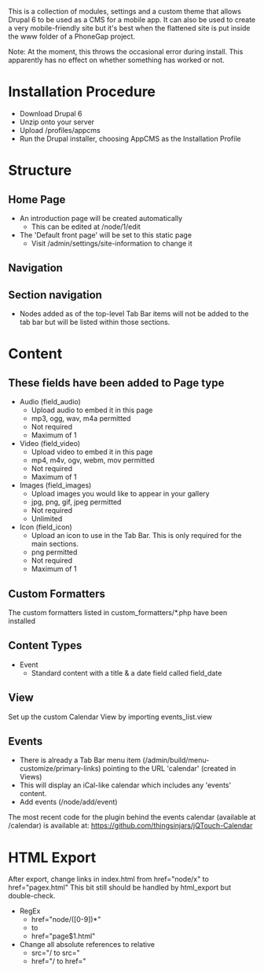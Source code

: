 This is a collection of modules, settings and a custom theme that allows Drupal 6 to be used as a CMS for a mobile app. It can also be used to create a very mobile-friendly site but it's best when the flattened site is put inside the www folder of a PhoneGap project.

Note: At the moment, this throws the occasional error during install. This apparently has no effect on whether something has worked or not.

Installation Procedure
======================

 * Download Drupal 6
 * Unzip onto your server
 * Upload /profiles/appcms
 * Run the Drupal installer, choosing AppCMS as the Installation Profile
 <!-- * Upload the modules listed in modules/modules-README.txt This includes two customised modules:
   * html\_export - More thorough about changing src & href values
   * jquery\_update - Uses standard jQuery for Admin area, includes jQuery from theme if it exists -->



<!-- Install this standard theme
---------------------------
  * Seven (http://drupal.org/project/seven)

Install this custom theme
-------------------------
  * AppCMS

Use admin_theme to enable AppCMS as the default theme and Seven as the admin theme -->

<!-- Module settings
---------------
  * The jQuery Update module needs to be configured before use
    * Visit: /admin/settings/jquery\_update\_appcms
    * choose 'Minified' and save
 -->

Structure
=========

Home Page
---------
  * An introduction page will be created automatically
    * This can be edited at /node/1/edit
  * The 'Default front page' will be set to this static page
	  * Visit /admin/settings/site-information to change it


Navigation
----------
 <!-- * Change name of 'Primary Links' to 'Tab Bar'
 * Add the 'Tab Bar' block created by menu_block to the 'block' region
   * Menu: Tab Bar
   * Item: <root of Tab Bar>
	 * Starting level: 2nd level (secondary)
	 * √ Make the starting level follow the active menu item
	 * Starting level will be: Children of active menu item
	 * Maximum depth: 1 -->


Section navigation
------------------
  * Nodes added as of the top-level Tab Bar items will not be added to the tab bar but will be listed within those sections.

Content
=======

These fields have been added to Page type
----------------
 * Audio (field_audio)
   * Upload audio to embed it in this page
   * mp3, ogg, wav, m4a permitted
   * Not required
   * Maximum of 1
 * Video (field_video)
   * Upload video to embed it in this page
   * mp4, m4v, ogv, webm, mov permitted
   * Not required
   * Maximum of 1
 * Images (field_images)
   * Upload images you would like to appear in your gallery
   * jpg, png, gif, jpeg permitted
   * Not required
   * Unlimited
 * Icon (field_icon)
   * Upload an icon to use in the Tab Bar. This is only required for the main sections.
   * png permitted
   * Not required
   * Maximum of 1

Custom Formatters
-----------------

The custom formatters listed in custom_formatters/*.php have been installed

Content Types
-------------
 * Event
   * Standard content with a title & a date field called field_date

View
----
Set up the custom Calendar View by importing events_list.view

Events
------
  * There is already a Tab Bar menu item (/admin/build/menu-customize/primary-links) pointing to the URL 'calendar' (created in Views)
  * This will display an iCal-like calendar which includes any 'events' content.
  * Add events (/node/add/event)

The most recent code for the plugin behind the events calendar (available at /calendar) is available at:
https://github.com/thingsinjars/jQTouch-Calendar

HTML Export
===========
After export, change links in index.html from href="node/x" to href="pagex.html"
This bit still should be handled by html_export but double-check.

 * RegEx
	 * href="node/([0-9])*"
	 * to
	 * href="page$1.html"
 * Change all absolute references to relative
   * src="/ to src="
   * href="/ to href="